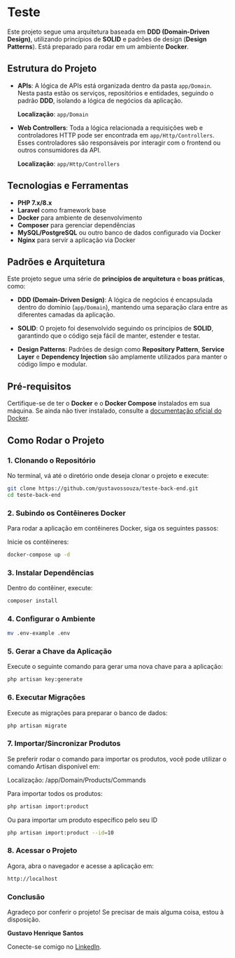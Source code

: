 # Teste

Este projeto segue uma arquitetura baseada em **DDD (Domain-Driven Design)**, utilizando princípios de **SOLID** e padrões de design (**Design Patterns**). Está preparado para rodar em um ambiente **Docker**.

## Estrutura do Projeto

- **APIs**: A lógica de APIs está organizada dentro da pasta `app/Domain`. Nesta pasta estão os serviços, repositórios e entidades, seguindo o padrão **DDD**, isolando a lógica de negócios da aplicação.
  
  **Localização**: `app/Domain`
  
- **Web Controllers**: Toda a lógica relacionada a requisições web e controladores HTTP pode ser encontrada em `app/Http/Controllers`. Esses controladores são responsáveis por interagir com o frontend ou outros consumidores da API.

  **Localização**: `app/Http/Controllers`

## Tecnologias e Ferramentas

- **PHP 7.x/8.x**
- **Laravel** como framework base
- **Docker** para ambiente de desenvolvimento
- **Composer** para gerenciar dependências
- **MySQL/PostgreSQL** ou outro banco de dados configurado via Docker
- **Nginx** para servir a aplicação via Docker

## Padrões e Arquitetura

Este projeto segue uma série de **princípios de arquitetura** e **boas práticas**, como:

- **DDD (Domain-Driven Design)**: A lógica de negócios é encapsulada dentro do domínio (`app/Domain`), mantendo uma separação clara entre as diferentes camadas da aplicação.
  
- **SOLID**: O projeto foi desenvolvido seguindo os princípios de **SOLID**, garantindo que o código seja fácil de manter, estender e testar.

- **Design Patterns**: Padrões de design como **Repository Pattern**, **Service Layer** e **Dependency Injection** são amplamente utilizados para manter o código limpo e modular.

## Pré-requisitos

Certifique-se de ter o **Docker** e o **Docker Compose** instalados em sua máquina. Se ainda não tiver instalado, consulte a [documentação oficial do Docker](https://docs.docker.com/get-docker/).

## Como Rodar o Projeto

### 1. Clonando o Repositório

No terminal, vá até o diretório onde deseja clonar o projeto e execute:

```bash
git clone https://github.com/gustavossouza/teste-back-end.git
cd teste-back-end
```

### 2. Subindo os Contêineres Docker

Para rodar a aplicação em contêineres Docker, siga os seguintes passos:

Inicie os contêineres:

```bash
docker-compose up -d
```

### 3. Instalar Dependências

Dentro do contêiner, execute:

```bash
composer install
```

### 4. Configurar o Ambiente

```bash
mv .env-example .env
```

### 5. Gerar a Chave da Aplicação

Execute o seguinte comando para gerar uma nova chave para a aplicação:

```bash
php artisan key:generate
```

### 6. Executar Migrações

Execute as migrações para preparar o banco de dados:

```bash
php artisan migrate
```
### 7. Importar/Sincronizar Produtos

Se preferir rodar o comando para importar os produtos, você pode utilizar o comando Artisan disponível em:

Localização: /app/Domain/Products/Commands

Para importar todos os produtos:

```bash
php artisan import:product
```

Ou para importar um produto específico pelo seu ID

```bash
php artisan import:product --id=10
```

### 8. Acessar o Projeto

Agora, abra o navegador e acesse a aplicação em:

```bash
http://localhost
```

### Conclusão

Agradeço por conferir o projeto! Se precisar de mais alguma coisa, estou à disposição.

**Gustavo Henrique Santos**

Conecte-se comigo no [LinkedIn](https://www.linkedin.com/in/gustavohssouza/).

